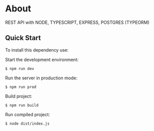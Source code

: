# About
REST API with NODE, TYPESCRIPT, EXPRESS, POSTGRES (TYPEORM)

## Quick Start
To install this dependency use:

Start the development environment:
```
$ npm run dev
```
Run the server in production mode:
```
$ npm run prod
```

Build project:
```
$ npm run build
```
Run compiled project:
```
$ node dist/index.js
```

